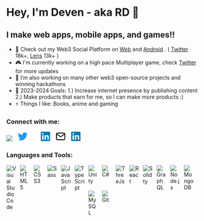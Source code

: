 # Hey, I'm Deven - aka RD 👋 

## I make web apps, mobile apps, and games!!

- 🔭 Check out my Web3 Social Platform on [Web](https://diversehq.xyz) and [Android](https://play.google.com/store/apps/details?id=xyz.diversehq) . ( [Twitter](https://twitter.com/useDiverseHQ) 18k+, [Lens](https://diversehq.xzy/u/diversehq) 13k+ )
- 🎮 I'm currently working on a high pace Multiplayer game, check [Twitter](https://twitter.com/devenrathodrd) for more updates
- 👯 I’m also working on many other web3 open-source projects and winning hackathons
- 🥅 2023-2024 Goals: 1.) Increase internet presence by publishing content 2.) Make products that earn for me, so I can make more products :)
- ⚡ Things I like: Books, anime and gaming


### Connect with me:

[<img alight="left" alit="Lens" width="26px" src="https://diversehq.xyz/LogoV3TrimmedWithBG.png" style="margin-right:10px;" />](https://diversehq.xyz/u/rathod)
[<img alight="left" alit="Twitter" width="26px" height="26px" src="https://github.com/devicons/devicon/blob/v2.15.1/icons/twitter/twitter-original.svg" style="padding-right:30px;" />](https://twitter.com/devenrathodrd)
[<img alight="left" alit="Telegram" width="26px" src="https://github.com/devicons/devicon/blob/v2.15.1/icons/linkedin/linkedin-original.svg" style="padding-right:10px;" />](https://t.me/devenrathodrd)
[<img alight="left" alit="Email" width="26px" src="https://github.com/feathericons/feather/blob/main/icons/mail.svg" style="padding-right:10px;stroke:white;" />](mailto:devenrathodrd@gmail.com)
[<img alight="left" alit="Linkedin" width="26px" src="https://github.com/devicons/devicon/blob/v2.15.1/icons/linkedin/linkedin-original.svg" style="padding-right:10px;" />](https://www.linkedin.com/in/deven-rathod-475b39205/)


### Languages and Tools:

<img align="left" alt="Visual Studio Code" width="26px" src="https://cdn.jsdelivr.net/gh/devicons/devicon/icons/vscode/vscode-original.svg" style="padding-right:10px;" />
<img align="left" alt="HTML5" width="26px" src="https://cdn.jsdelivr.net/gh/devicons/devicon/icons/html5/html5-original.svg" style="padding-right:10px;" />
<img align="left" alt="CSS3" width="26px" src="https://cdn.jsdelivr.net/gh/devicons/devicon/icons/css3/css3-original.svg" style="padding-right:10px;" />
<img align="left" alt="Sass" width="26px" src="https://cdn.jsdelivr.net/gh/devicons/devicon/icons/sass/sass-original.svg" style="padding-right:10px;" />
<img align="left" alt="JavaScript" width="26px" src="https://cdn.jsdelivr.net/gh/devicons/devicon/icons/javascript/javascript-original.svg" style="padding-right:10px;" />
<img align="left" alt="TypeScript" width="26px" src="https://cdn.jsdelivr.net/gh/devicons/devicon/icons/typescript/typescript-original.svg" style="padding-right:10px;" />
<img align="left" alt="Unity" width="26px" src="https://cdn.jsdelivr.net/gh/devicons/devicon/icons/unity/unity-original.svg" style="padding-right:10px;background-color:white;" />
<img align="left" alt="C#" width="26px" src="https://cdn.jsdelivr.net/gh/devicons/devicon/icons/csharp/csharp-original.svg" style="padding-right:10px;" />
<img align="left" alt="ThreeJs" width="26px" src="https://cdn.jsdelivr.net/gh/devicons/devicon/icons/threejs/threejs-original.svg" style="padding-right:10px;" />
<img align="left" alt="React" width="26px" src="https://cdn.jsdelivr.net/gh/devicons/devicon/icons/react/react-original.svg" style="padding-right:10px;" />
<img align="left" alt="Solidty" width="26px" src="https://cdn.jsdelivr.net/gh/devicons/devicon/icons/solidity/solidity-original.svg" style="padding-right:10px;" />
<img align="left" alt="GraphQL" width="26px" src="https://cdn.jsdelivr.net/gh/devicons/devicon/icons/graphql/graphql-plain.svg" style="padding-right:10px;" />
<img align="left" alt="Node.js" width="26px" src="https://cdn.jsdelivr.net/gh/devicons/devicon/icons/nodejs/nodejs-original.svg" style="padding-right:10px;" />
<img align="left" alt="MongoDB" width="26px" src="https://cdn.jsdelivr.net/gh/devicons/devicon/icons/mongodb/mongodb-original.svg" style="padding-right:10px;" />
<img align="left" alt="MySQL" width="26px" src="https://cdn.jsdelivr.net/gh/devicons/devicon/icons/mysql/mysql-original.svg" style="padding-right:10px;" />
<img align="left" alt="Git" width="26px" src="https://cdn.jsdelivr.net/gh/devicons/devicon/icons/git/git-original.svg" style="padding-right:10px;" />

<br />
<br />

